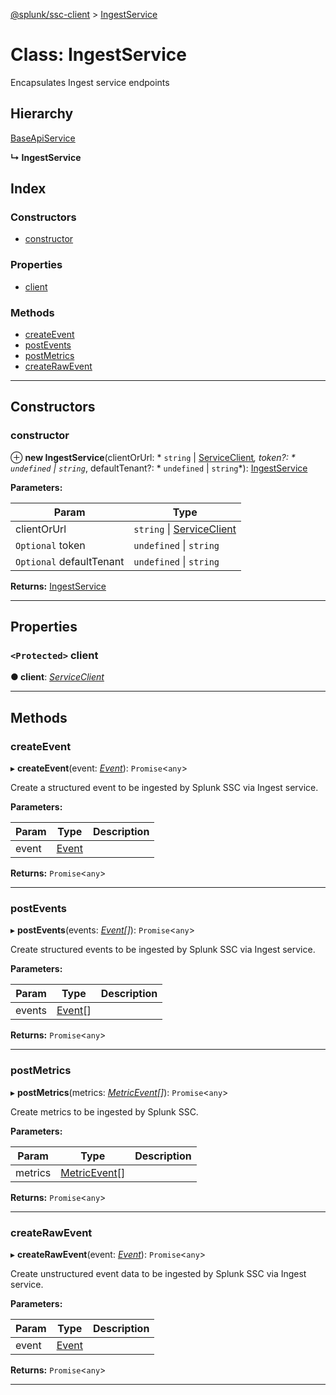 [@splunk/ssc-client](../README.md) > [IngestService](../classes/ingestservice.md)

# Class: IngestService

Encapsulates Ingest service endpoints

## Hierarchy

 [BaseApiService](baseapiservice.md)

**↳ IngestService**

## Index

### Constructors

* [constructor](ingestservice.md#constructor)

### Properties

* [client](ingestservice.md#client)

### Methods

* [createEvent](ingestservice.md#createevent)
* [postEvents](ingestservice.md#createevents)
* [postMetrics](ingestservice.md#createmetrics)
* [createRawEvent](ingestservice.md#createrawevent)

---

## Constructors

<a id="constructor"></a>

###  constructor

⊕ **new IngestService**(clientOrUrl: * `string` &#124; [ServiceClient](serviceclient.md)*, token?: * `undefined` &#124; `string`*, defaultTenant?: * `undefined` &#124; `string`*): [IngestService](ingestservice.md)

**Parameters:**

| Param | Type |
| ------ | ------ |
| clientOrUrl |  `string` &#124; [ServiceClient](serviceclient.md)|
| `Optional` token |  `undefined` &#124; `string`|
| `Optional` defaultTenant |  `undefined` &#124; `string`|

**Returns:** [IngestService](ingestservice.md)

___

## Properties

<a id="client"></a>

### `<Protected>` client

**● client**: *[ServiceClient](serviceclient.md)*

___

## Methods

<a id="createevent"></a>

###  createEvent

▸ **createEvent**(event: *[Event](../interfaces/event.md)*): `Promise`<`any`>

Create a structured event to be ingested by Splunk SSC via Ingest service.

**Parameters:**

| Param | Type | Description |
| ------ | ------ | ------ |
| event | [Event](../interfaces/event.md) |   |

**Returns:** `Promise`<`any`>

___
<a id="createevents"></a>

###  postEvents

▸ **postEvents**(events: *[Event](../interfaces/event.md)[]*): `Promise`<`any`>

Create structured events to be ingested by Splunk SSC via Ingest service.

**Parameters:**

| Param | Type | Description |
| ------ | ------ | ------ |
| events | [Event](../interfaces/event.md)[] |   |

**Returns:** `Promise`<`any`>

___
<a id="createmetrics"></a>

###  postMetrics

▸ **postMetrics**(metrics: *[MetricEvent](../interfaces/metricevent.md)[]*): `Promise`<`any`>

Create metrics to be ingested by Splunk SSC.

**Parameters:**

| Param | Type | Description |
| ------ | ------ | ------ |
| metrics | [MetricEvent](../interfaces/metricevent.md)[] |   |

**Returns:** `Promise`<`any`>

___
<a id="createrawevent"></a>

###  createRawEvent

▸ **createRawEvent**(event: *[Event](../interfaces/event.md)*): `Promise`<`any`>

Create unstructured event data to be ingested by Splunk SSC via Ingest service.

**Parameters:**

| Param | Type | Description |
| ------ | ------ | ------ |
| event | [Event](../interfaces/event.md) |   |

**Returns:** `Promise`<`any`>

___

